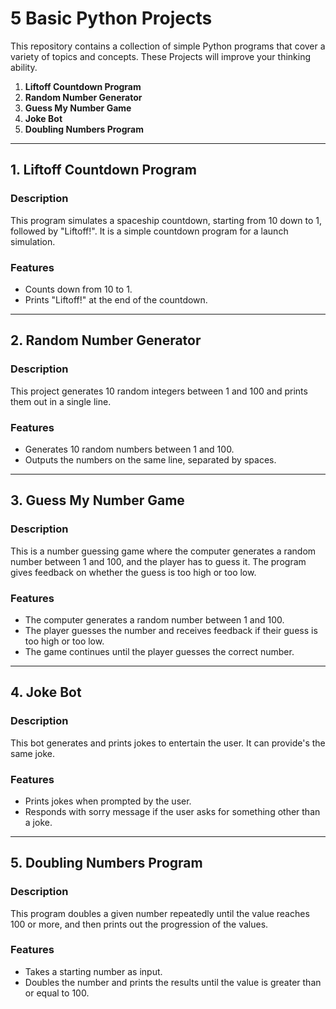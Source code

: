 # 5 Basic Python Projects

This repository contains a collection of simple Python programs that cover a variety of topics and concepts. These Projects will improve your thinking ability.

1. **Liftoff Countdown Program**
2. **Random Number Generator**
3. **Guess My Number Game**
4. **Joke Bot**
5. **Doubling Numbers Program**

---

## 1. Liftoff Countdown Program

### Description
This program simulates a spaceship countdown, starting from 10 down to 1, followed by "Liftoff!". It is a simple countdown program for a launch simulation.

### Features
- Counts down from 10 to 1.
- Prints "Liftoff!" at the end of the countdown.

---

## 2. Random Number Generator

### Description
This project generates 10 random integers between 1 and 100 and prints them out in a single line.

### Features
- Generates 10 random numbers between 1 and 100.
- Outputs the numbers on the same line, separated by spaces.

---

## 3. Guess My Number Game

### Description
This is a number guessing game where the computer generates a random number between 1 and 100, and the player has to guess it. The program gives feedback on whether the guess is too high or too low.

### Features
- The computer generates a random number between 1 and 100.
- The player guesses the number and receives feedback if their guess is too high or too low.
- The game continues until the player guesses the correct number.

---

## 4. Joke Bot

### Description
This bot generates and prints jokes to entertain the user. It can provide's the same joke.

### Features
- Prints jokes when prompted by the user.
- Responds with sorry message if the user asks for something other than a joke.

---

## 5. Doubling Numbers Program

### Description
This program doubles a given number repeatedly until the value reaches 100 or more, and then prints out the progression of the values.

### Features
- Takes a starting number as input.
- Doubles the number and prints the results until the value is greater than or equal to 100.
